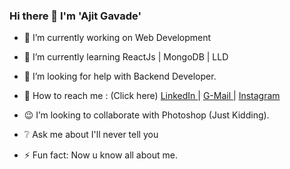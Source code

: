 ### Hi there 👋 I'm 'Ajit Gavade'

- 🔭 I’m currently working on Web Development
- 🌱 I’m currently learning ReactJs | MongoDB | LLD
- 🤔 I’m looking for help with Backend Developer.
- 💬 How to reach me : (Click here) <a href="https://www.linkedin.com/in/ajitzlinkin/"> LinkedIn </a> | <a href="mailto: theajitgavade@gmail.com"> G-Mail </a> | <a href="https://www.instagram.com/ajitgavade_/"> Instagram </a>

- 😉 I’m looking to collaborate with Photoshop (Just Kidding).
- ❔ Ask me about I'll never tell you 
- ⚡ Fun fact: Now u know all about me.
